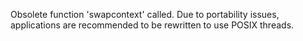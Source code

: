 Obsolete function 'swapcontext' called. Due to portability issues, applications are recommended to be rewritten to use POSIX threads.